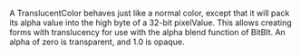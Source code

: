 A TranslucentColor behaves just like a normal color, except that it will pack its alpha value into the high byte of a 32-bit pixelValue.  This allows creating forms with translucency for use with the alpha blend function of BitBlt.  An alpha of zero is transparent, and 1.0 is opaque.